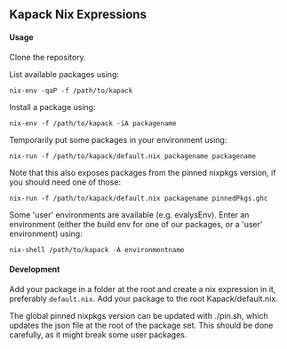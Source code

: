 ## Kapack Nix Expressions

#### Usage

Clone the repository.

List available packages using:
```
nix-env -qaP -f /path/to/kapack
```

Install a package using:
```
nix-env -f /path/to/kapack -iA packagename
```

Temporarily put some packages in your environment using:
```
nix-run -f /path/to/kapack/default.nix packagename packagename
```

Note that this also exposes packages from the pinned nixpkgs version, if you
should need one of those:
```
nix-run -f /path/to/kapack/default.nix packagename pinnedPkgs.ghc
```

Some 'user' environments are available (e.g. evalysEnv).
Enter an environment (either the build env for one of our packages,
or a 'user' environment) using:
```
nix-shell /path/to/kapack -A environmentname
```

#### Development

Add your package in a folder at the root and create a nix expression in it,
preferably `default.nix`. Add your package to the root Kapack/default.nix.

The global pinned nixpkgs version can be updated with ./pin.sh, which updates the json
file at the root of the package set. This should be done carefully, as it might break
some user packages.
